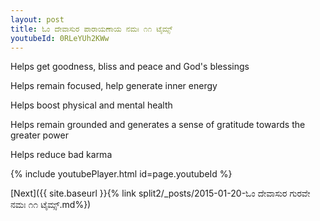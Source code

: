 ```yaml
---
layout: post
title: ಓಂ ದೇವಾಸುರ ಪಾರಾಯಣಾಯ ನಮಃ ೧೧ ಟೈಮ್ಸ್
youtubeId: 0RLeYUh2KWw
---
```

 
 
Helps get goodness, bliss and peace and God's blessings
 
Helps remain focused, help generate inner energy 
 
Helps boost physical and mental health 
 
Helps remain grounded and generates a sense of gratitude towards the greater power 
 
Helps reduce bad karma
 
 
 
 


{% include youtubePlayer.html id=page.youtubeId %}
 
[Next]({{ site.baseurl }}{% link  split2/_posts/2015-01-20-ಓಂ ದೇವಾಸುರ ಗುರವೇ ನಮಃ ೧೧ ಟೈಮ್ಸ್.md%})
 
